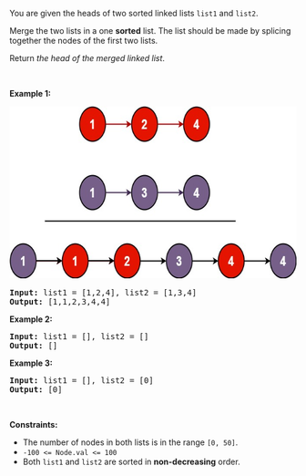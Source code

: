 <p>You are given the heads of two sorted linked lists <code>list1</code> and <code>list2</code>.</p>

<p>Merge the two lists in a one <strong>sorted</strong> list. The list should be made by splicing together the nodes of the first two lists.</p>

<p>Return <em>the head of the merged linked list</em>.</p>

<p>&nbsp;</p>
<p><strong>Example 1:</strong></p>
<img alt="" src="leetcode/21-merge-two-sorted-lists/merge_ex1.jpg" style="width: 662px; height: 302px;" />
<pre>
<strong>Input:</strong> list1 = [1,2,4], list2 = [1,3,4]
<strong>Output:</strong> [1,1,2,3,4,4]
</pre>

<p><strong>Example 2:</strong></p>

<pre>
<strong>Input:</strong> list1 = [], list2 = []
<strong>Output:</strong> []
</pre>

<p><strong>Example 3:</strong></p>

<pre>
<strong>Input:</strong> list1 = [], list2 = [0]
<strong>Output:</strong> [0]
</pre>

<p>&nbsp;</p>
<p><strong>Constraints:</strong></p>

<ul>
	<li>The number of nodes in both lists is in the range <code>[0, 50]</code>.</li>
	<li><code>-100 &lt;= Node.val &lt;= 100</code></li>
	<li>Both <code>list1</code> and <code>list2</code> are sorted in <strong>non-decreasing</strong> order.</li>
</ul>
